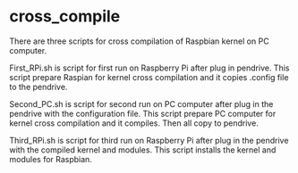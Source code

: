 cross_compile
=============

There are three scripts for cross compilation of Raspbian kernel on PC computer.

First_RPi.sh is script for first run on Raspberry Pi after plug in pendrive. This script prepare Raspian for kernel
cross compilation and it copies .config file to the pendrive.   

Second_PC.sh is script for second run on PC computer after plug in the pendrive with the configuration file. This
script prepare PC computer for kernel cross compilation and it compiles. Then all copy to pendrive.

Third_RPi.sh is script for third run on Raspberry Pi after plug in the pendrive with the compiled kernel and modules.
This script installs the kernel and modules for Raspbian.